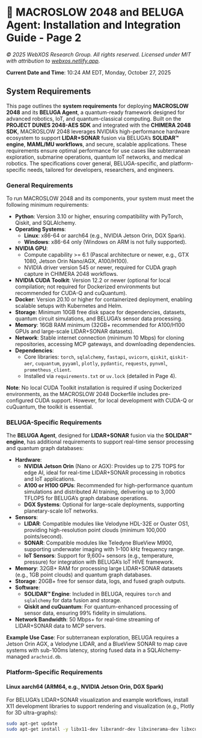 # 🐪 MACROSLOW 2048 and BELUGA Agent: Installation and Integration Guide - Page 2

*© 2025 WebXOS Research Group. All rights reserved. Licensed under MIT with attribution to [webxos.netlify.app](https://webxos.netlify.app).*

**Current Date and Time**: 10:24 AM EDT, Monday, October 27, 2025

## System Requirements

This page outlines the **system requirements** for deploying **MACROSLOW 2048** and its **BELUGA Agent**, a quantum-ready framework designed for advanced robotics, IoT, and quantum-classical computing. Built on the **PROJECT DUNES 2048-AES SDK** and integrated with the **CHIMERA 2048 SDK**, MACROSLOW 2048 leverages NVIDIA’s high-performance hardware ecosystem to support **LIDAR+SONAR** fusion via BELUGA’s **SOLIDAR™ engine**, **MAML/MU workflows**, and secure, scalable applications. These requirements ensure optimal performance for use cases like subterranean exploration, submarine operations, quantum IoT networks, and medical robotics. The specifications cover general, BELUGA-specific, and platform-specific needs, tailored for developers, researchers, and engineers.

### General Requirements

To run MACROSLOW 2048 and its components, your system must meet the following minimum requirements:

- **Python**: Version 3.10 or higher, ensuring compatibility with PyTorch, Qiskit, and SQLAlchemy.
- **Operating Systems**:
  - **Linux**: x86-64 or aarch64 (e.g., NVIDIA Jetson Orin, DGX Spark).
  - **Windows**: x86-64 only (Windows on ARM is not fully supported).
- **NVIDIA GPU**:
  - Compute capability >= 6.1 (Pascal architecture or newer, e.g., GTX 1080, Jetson Orin Nano/AGX, A100/H100).
  - NVIDIA driver version 545 or newer, required for CUDA graph capture in CHIMERA 2048 workflows.
- **NVIDIA CUDA Toolkit**: Version 12.2 or newer (optional for local compilation; not required for Dockerized environments but recommended for CUDA-Q and cuQuantum).
- **Docker**: Version 20.10 or higher for containerized deployment, enabling scalable setups with Kubernetes and Helm.
- **Storage**: Minimum 10GB free disk space for dependencies, datasets, quantum circuit simulations, and BELUGA’s sensor data processing.
- **Memory**: 16GB RAM minimum (32GB+ recommended for A100/H100 GPUs and large-scale LIDAR+SONAR datasets).
- **Network**: Stable internet connection (minimum 10 Mbps) for cloning repositories, accessing MCP gateways, and downloading dependencies.
- **Dependencies**:
  - Core libraries: `torch`, `sqlalchemy`, `fastapi`, `uvicorn`, `qiskit`, `qiskit-aer`, `cuquantum`, `pyyaml`, `plotly`, `pydantic`, `requests`, `pynvml`, `prometheus_client`.
  - Installed via `requirements.txt` or `uv.lock` (detailed in Page 4).

**Note**: No local CUDA Toolkit installation is required if using Dockerized environments, as the MACROSLOW 2048 Dockerfile includes pre-configured CUDA support. However, for local development with CUDA-Q or cuQuantum, the toolkit is essential.

### BELUGA-Specific Requirements

The **BELUGA Agent**, designed for **LIDAR+SONAR** fusion via the **SOLIDAR™ engine**, has additional requirements to support real-time sensor processing and quantum graph databases:

- **Hardware**:
  - **NVIDIA Jetson Orin** (Nano or AGX): Provides up to 275 TOPS for edge AI, ideal for real-time LIDAR+SONAR processing in robotics and IoT applications.
  - **A100 or H100 GPUs**: Recommended for high-performance quantum simulations and distributed AI training, delivering up to 3,000 TFLOPS for BELUGA’s graph database operations.
  - **DGX Systems**: Optional for large-scale deployments, supporting planetary-scale IoT networks.
- **Sensors**:
  - **LIDAR**: Compatible modules like Velodyne HDL-32E or Ouster OS1, providing high-resolution point clouds (minimum 100,000 points/second).
  - **SONAR**: Compatible modules like Teledyne BlueView M900, supporting underwater imaging with 1–100 kHz frequency range.
  - **IoT Sensors**: Support for 9,600+ sensors (e.g., temperature, pressure) for integration with BELUGA’s IoT HIVE framework.
- **Memory**: 32GB+ RAM for processing large LIDAR+SONAR datasets (e.g., 1GB point clouds) and quantum graph databases.
- **Storage**: 20GB+ free for sensor data, logs, and fused graph outputs.
- **Software**:
  - **SOLIDAR™ Engine**: Included in BELUGA, requires `torch` and `sqlalchemy` for data fusion and storage.
  - **Qiskit and cuQuantum**: For quantum-enhanced processing of sensor data, ensuring 99% fidelity in simulations.
- **Network Bandwidth**: 50 Mbps+ for real-time streaming of LIDAR+SONAR data to MCP servers.

**Example Use Case**: For subterranean exploration, BELUGA requires a Jetson Orin AGX, a Velodyne LIDAR, and a BlueView SONAR to map cave systems with sub-100ms latency, storing fused data in a SQLAlchemy-managed `arachnid.db`.

### Platform-Specific Requirements

#### Linux aarch64 (ARM64, e.g., NVIDIA Jetson Orin, DGX Spark)
For BELUGA’s LIDAR+SONAR visualization and example workflows, install X11 development libraries to support rendering and visualization (e.g., Plotly for 3D ultra-graphs):
```bash
sudo apt-get update
sudo apt-get install -y libx11-dev libxrandr-dev libxinerama-dev libxcursor-dev libxi-dev libgl1-mesa-dev
